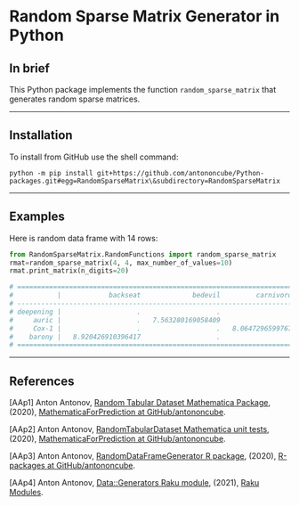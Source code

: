 # Random Sparse Matrix Generator in Python

## In brief

This Python package implements the function `random_sparse_matrix` that generates random sparse matrices.

------

## Installation 

To install from GitHub use the shell command:

```shell
python -m pip install git+https://github.com/antononcube/Python-packages.git#egg=RandomSparseMatrix\&subdirectory=RandomSparseMatrix
```

------

## Examples

Here is random data frame with 14 rows:

```python
from RandomSparseMatrix.RandomFunctions import random_sparse_matrix
rmat=random_sparse_matrix(4, 4, max_number_of_values=10)
rmat.print_matrix(n_digits=20)

# ===========================================================================================
#           |            backseat             bedevil         carnivorous            upturned
# -------------------------------------------------------------------------------------------
# deepening |                   .                   .                   .   11.83055318326952
#     auric |                   .   7.563280169058409                   .  10.837344529418854
#     Cox-1 |                   .                   .   8.064729659976713  10.239783727049803
#    barony |   8.920426910396417                   .                   .                   .
# ===========================================================================================
```

------

## References

[AAp1] Anton Antonov,
[Random Tabular Dataset Mathematica Package](https://github.com/antononcube/MathematicaForPrediction/blob/master/Misc/RandomTabularDataset.m),
(2020),
[MathematicaForPrediction at GitHub/antononcube](https://github.com/antononcube/MathematicaForPrediction).

[AAp2] Anton Antonov,
[RandomTabularDataset Mathematica unit tests](https://github.com/antononcube/MathematicaForPrediction/blob/master/UnitTests/RandomTabularDataset-Unit-Tests.wlt),
(2020),
[MathematicaForPrediction at GitHub/antononcube](https://github.com/antononcube/MathematicaForPrediction).

[AAp3] Anton Antonov,
[RandomDataFrameGenerator R package](https://github.com/antononcube/R-packages/tree/master/RandomDataFrameGenerator),
(2020),
[R-packages at GitHub/antononcube](https://github.com/antononcube/R-packages/).

[AAp4] Anton Antonov,
[Data::Generators Raku module](https://modules.raku.org/dist/Data::Generator),
(2021),
[Raku Modules](https://modules.raku.org).